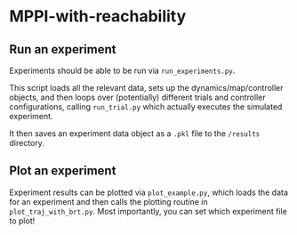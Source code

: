 # MPPI-with-reachability

## Run an experiment

Experiments should be able to be run via `run_experiments.py`.

This script loads all the relevant data, sets up the dynamics/map/controller objects, and then loops over (potentially) different trials and controller configurations, calling `run_trial.py` which actually executes the simulated experiment.

It then saves an experiment data object as a `.pkl` file to the `/results` directory.

## Plot an experiment

Experiment results can be plotted via `plot_example.py`, which loads the data for an experiment and then calls the plotting routine in `plot_traj_with_brt.py`. Most importantly, you can set which experiment file to plot!
